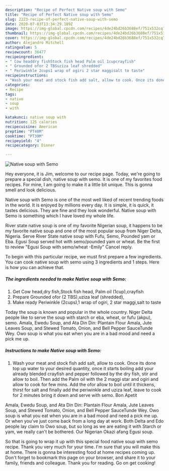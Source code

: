 ```yaml
---
description: "Recipe of Perfect Native soup with Semo"
title: "Recipe of Perfect Native soup with Semo"
slug: 2223-recipe-of-perfect-native-soup-with-semo
date: 2020-07-03T13:34:29.189Z
image: https://img-global.cpcdn.com/recipes/4de24bd26b3688ef/751x532cq70/native-soup-with-semo-recipe-main-photo.jpg
thumbnail: https://img-global.cpcdn.com/recipes/4de24bd26b3688ef/751x532cq70/native-soup-with-semo-recipe-main-photo.jpg
cover: https://img-global.cpcdn.com/recipes/4de24bd26b3688ef/751x532cq70/native-soup-with-semo-recipe-main-photo.jpg
author: Alejandro Mitchell
ratingvalue: 5
reviewcount: 36477
recipeingredient:
- " Cow headdry fishStock fish head Palm oil 1cupcrayfish"
- " Grounded ofor 2 TBSuziza leaf shredded"
- " Periwinkle 2cups1 wrap of ogiri 2 star maggisalt to taste"
recipeinstructions:
- "Wash your meat and stock fish add salt, allow to cook. Once its done top up water to your desired quantity, once it starts boiling add your already blended crayfish and pepper followed by the dry fish, stir and allow to boil. Then add the Palm oil with the 2 maggi star and ogiri and allow to cook for few mins. Add the ofor allow to boil until it thickens, thirst for salt and finally add the periwinkle and uziza leaf, leave to cook for 2 minutes bring it down and serve with semo. Bon Apetit"
categories:
- Recipe
tags:
- native
- soup
- with

katakunci: native soup with 
nutrition: 125 calories
recipecuisine: American
preptime: "PT40M"
cooktime: "PT39M"
recipeyield: "4"
recipecategory: Dinner

---
```



![Native soup with Semo](https://img-global.cpcdn.com/recipes/4de24bd26b3688ef/751x532cq70/native-soup-with-semo-recipe-main-photo.jpg)

Hey everyone, it is Jim, welcome to our recipe page. Today, we're going to prepare a special dish, native soup with semo. It is one of my favorites food recipes. For mine, I am going to make it a little bit unique. This is gonna smell and look delicious.

Native soup with Semo is one of the most well liked of recent trending foods in the world. It is enjoyed by millions every day. It is simple, it is quick, it tastes delicious. They are fine and they look wonderful. Native soup with Semo is something which I have loved my whole life.

River state native soup is one of my favorite Nigerian soup, it happens to be my favorite native soup and one of the most popular soup from Niger Delta, Nigeria. Serve River State native soup with Fufu, Semo, Pounded yam or Eba. Egusi Soup served hot with semo/pounded yam or wheat. Be the first to review &#34;Egusi Soup with semo/wheat -Emily&#34; Cancel reply.


To begin with this particular recipe, we must first prepare a few ingredients. You can cook native soup with semo using 3 ingredients and 1 steps. Here is how you can achieve that.

<!--inarticleads1-->

##### The ingredients needed to make Native soup with Semo:

1. Get  Cow head,dry fish,Stock fish head, Palm oil (1cup),crayfish
1. Prepare  Grounded ofor (2 TBS),uziza leaf (shredded),
1. Make ready  Periwinkle (2cups),1 wrap of ogiri, 2 star maggi,salt to taste


Today the soup is known and popular in the whole country. Niger Delta people like to serve the soup with starch or eba, wheat, or fufu (akpu), semo. Amala, Ewedu Soup, and Ata Din Din: Plantain Flour Amala, Jute Leaves Soup, and Stewed Tomato, Onion, and Bell Pepper SauceTunde Wey. Owo soup is what you eat when you are in a bad mood and need a pick me up. 

<!--inarticleads2-->

##### Instructions to make Native soup with Semo:

1. Wash your meat and stock fish add salt, allow to cook. Once its done top up water to your desired quantity, once it starts boiling add your already blended crayfish and pepper followed by the dry fish, stir and allow to boil. Then add the Palm oil with the 2 maggi star and ogiri and allow to cook for few mins. Add the ofor allow to boil until it thickens, thirst for salt and finally add the periwinkle and uziza leaf, leave to cook for 2 minutes bring it down and serve with semo. Bon Apetit


Amala, Ewedu Soup, and Ata Din Din: Plantain Flour Amala, Jute Leaves Soup, and Stewed Tomato, Onion, and Bell Pepper SauceTunde Wey. Owo soup is what you eat when you are in a bad mood and need a pick me up. Or when you&#39;ve just come back from a long day at work. Both Delta and Edo people lay claim to Owo soup, but so long as we are eating it with Starch or yam, we really can&#39;t be bothered. Our Nigerian Okazi afang Egusi soup. 

So that is going to wrap it up with this special food native soup with semo recipe. Thank you very much for your time. I'm sure that you will make this at home. There is gonna be interesting food at home recipes coming up. Don't forget to bookmark this page on your browser, and share it to your family, friends and colleague. Thank you for reading. Go on get cooking!
